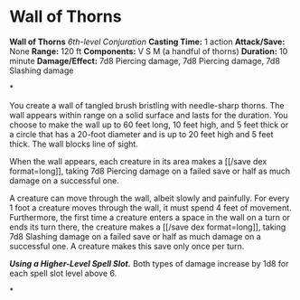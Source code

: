 # Wall of Thorns

**Wall of Thorns**
_6th-level Conjuration_
**Casting Time:** 1 action
**Attack/Save:** None
**Range:** 120 ft
**Components:** V S M (a handful of thorns)
**Duration:** 10 minute
**Damage/Effect:** 7d8 Piercing damage, 7d8 Piercing damage, 7d8 Slashing damage

*<p>You create a wall of tangled brush bristling with needle-sharp thorns. The wall appears within range on a solid surface and lasts for the duration. You choose to make the wall up to 60 feet long, 10 feet high, and 5 feet thick or a circle that has a 20-foot diameter and is up to 20 feet high and 5 feet thick. The wall blocks line of sight.

When the wall appears, each creature in its area makes a [[/save dex format=long]], taking 7d8 Piercing damage on a failed save or half as much damage on a successful one.

A creature can move through the wall, albeit slowly and painfully. For every 1 foot a creature moves through the wall, it must spend 4 feet of movement. Furthermore, the first time a creature enters a space in the wall on a turn or ends its turn there, the creature makes a [[/save dex format=long]], taking 7d8 Slashing damage on a failed save or half as much damage on a successful one. A creature makes this save only once per turn.

***Using a Higher-Level Spell Slot.*** Both types of damage increase by 1d8 for each spell slot level above 6.</p>*